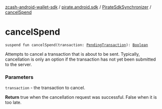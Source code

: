 [zcash-android-wallet-sdk](../../index.md) / [pirate.android.sdk](../index.md) / [PirateSdkSynchronizer](index.md) / [cancelSpend](./cancel-spend.md)

# cancelSpend

`suspend fun cancelSpend(transaction: `[`PendingTransaction`](../../pirate.android.sdk.db.entity/-pending-transaction/index.md)`): `[`Boolean`](https://kotlinlang.org/api/latest/jvm/stdlib/kotlin/-boolean/index.html)

Attempts to cancel a transaction that is about to be sent. Typically, cancellation is only
an option if the transaction has not yet been submitted to the server.

### Parameters

`transaction` - the transaction to cancel.

**Return**
true when the cancellation request was successful. False when it is too late.

